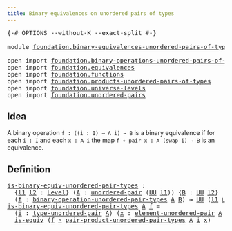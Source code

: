 ```yaml
---
title: Binary equivalences on unordered pairs of types
---
```


<pre class="Agda"><a id="73" class="Symbol">{-#</a> <a id="77" class="Keyword">OPTIONS</a> <a id="85" class="Pragma">--without-K</a> <a id="97" class="Pragma">--exact-split</a> <a id="111" class="Symbol">#-}</a>

<a id="116" class="Keyword">module</a> <a id="123" href="foundation.binary-equivalences-unordered-pairs-of-types.html" class="Module">foundation.binary-equivalences-unordered-pairs-of-types</a> <a id="179" class="Keyword">where</a>

<a id="186" class="Keyword">open</a> <a id="191" class="Keyword">import</a> <a id="198" href="foundation.binary-operations-unordered-pairs-of-types.html" class="Module">foundation.binary-operations-unordered-pairs-of-types</a>
<a id="252" class="Keyword">open</a> <a id="257" class="Keyword">import</a> <a id="264" href="foundation.equivalences.html" class="Module">foundation.equivalences</a>
<a id="288" class="Keyword">open</a> <a id="293" class="Keyword">import</a> <a id="300" href="foundation.functions.html" class="Module">foundation.functions</a>
<a id="321" class="Keyword">open</a> <a id="326" class="Keyword">import</a> <a id="333" href="foundation.products-unordered-pairs-of-types.html" class="Module">foundation.products-unordered-pairs-of-types</a>
<a id="378" class="Keyword">open</a> <a id="383" class="Keyword">import</a> <a id="390" href="foundation.universe-levels.html" class="Module">foundation.universe-levels</a>
<a id="417" class="Keyword">open</a> <a id="422" class="Keyword">import</a> <a id="429" href="foundation.unordered-pairs.html" class="Module">foundation.unordered-pairs</a>
</pre>
## Idea

A binary operation `f : ((i : I) → A i) → B` is a binary equivalence if for each `i : I` and each `x : A i` the map `f ∘ pair x : A (swap i) → B` is an equivalence.

## Definition

<pre class="Agda"><a id="is-binary-equiv-unordered-pair-types"></a><a id="659" href="foundation.binary-equivalences-unordered-pairs-of-types.html#659" class="Function">is-binary-equiv-unordered-pair-types</a> <a id="696" class="Symbol">:</a>
  <a id="700" class="Symbol">{</a><a id="701" href="foundation.binary-equivalences-unordered-pairs-of-types.html#701" class="Bound">l1</a> <a id="704" href="foundation.binary-equivalences-unordered-pairs-of-types.html#704" class="Bound">l2</a> <a id="707" class="Symbol">:</a> <a id="709" href="Agda.Primitive.html#597" class="Postulate">Level</a><a id="714" class="Symbol">}</a> <a id="716" class="Symbol">(</a><a id="717" href="foundation.binary-equivalences-unordered-pairs-of-types.html#717" class="Bound">A</a> <a id="719" class="Symbol">:</a> <a id="721" href="foundation.unordered-pairs.html#2381" class="Function">unordered-pair</a> <a id="736" class="Symbol">(</a><a id="737" href="foundation-core.universe-levels.html#222" class="Primitive">UU</a> <a id="740" href="foundation.binary-equivalences-unordered-pairs-of-types.html#701" class="Bound">l1</a><a id="742" class="Symbol">))</a> <a id="745" class="Symbol">{</a><a id="746" href="foundation.binary-equivalences-unordered-pairs-of-types.html#746" class="Bound">B</a> <a id="748" class="Symbol">:</a> <a id="750" href="foundation-core.universe-levels.html#222" class="Primitive">UU</a> <a id="753" href="foundation.binary-equivalences-unordered-pairs-of-types.html#704" class="Bound">l2</a><a id="755" class="Symbol">}</a>
  <a id="759" class="Symbol">(</a><a id="760" href="foundation.binary-equivalences-unordered-pairs-of-types.html#760" class="Bound">f</a> <a id="762" class="Symbol">:</a> <a id="764" href="foundation.binary-operations-unordered-pairs-of-types.html#469" class="Function">binary-operation-unordered-pair-types</a> <a id="802" href="foundation.binary-equivalences-unordered-pairs-of-types.html#717" class="Bound">A</a> <a id="804" href="foundation.binary-equivalences-unordered-pairs-of-types.html#746" class="Bound">B</a><a id="805" class="Symbol">)</a> <a id="807" class="Symbol">→</a> <a id="809" href="foundation-core.universe-levels.html#222" class="Primitive">UU</a> <a id="812" class="Symbol">(</a><a id="813" href="foundation.binary-equivalences-unordered-pairs-of-types.html#701" class="Bound">l1</a> <a id="816" href="Agda.Primitive.html#810" class="Primitive Operator">⊔</a> <a id="818" href="foundation.binary-equivalences-unordered-pairs-of-types.html#704" class="Bound">l2</a><a id="820" class="Symbol">)</a>
<a id="822" href="foundation.binary-equivalences-unordered-pairs-of-types.html#659" class="Function">is-binary-equiv-unordered-pair-types</a> <a id="859" href="foundation.binary-equivalences-unordered-pairs-of-types.html#859" class="Bound">A</a> <a id="861" href="foundation.binary-equivalences-unordered-pairs-of-types.html#861" class="Bound">f</a> <a id="863" class="Symbol">=</a>
  <a id="867" class="Symbol">(</a><a id="868" href="foundation.binary-equivalences-unordered-pairs-of-types.html#868" class="Bound">i</a> <a id="870" class="Symbol">:</a> <a id="872" href="foundation.unordered-pairs.html#2756" class="Function">type-unordered-pair</a> <a id="892" href="foundation.binary-equivalences-unordered-pairs-of-types.html#859" class="Bound">A</a><a id="893" class="Symbol">)</a> <a id="895" class="Symbol">(</a><a id="896" href="foundation.binary-equivalences-unordered-pairs-of-types.html#896" class="Bound">x</a> <a id="898" class="Symbol">:</a> <a id="900" href="foundation.unordered-pairs.html#3477" class="Function">element-unordered-pair</a> <a id="923" href="foundation.binary-equivalences-unordered-pairs-of-types.html#859" class="Bound">A</a> <a id="925" href="foundation.binary-equivalences-unordered-pairs-of-types.html#868" class="Bound">i</a><a id="926" class="Symbol">)</a> <a id="928" class="Symbol">→</a>
  <a id="932" href="foundation-core.equivalences.html#1543" class="Function">is-equiv</a> <a id="941" class="Symbol">(</a><a id="942" href="foundation.binary-equivalences-unordered-pairs-of-types.html#861" class="Bound">f</a> <a id="944" href="foundation-core.functions.html#407" class="Function Operator">∘</a> <a id="946" href="foundation.products-unordered-pairs-of-types.html#2731" class="Function">pair-product-unordered-pair-types</a> <a id="980" href="foundation.binary-equivalences-unordered-pairs-of-types.html#859" class="Bound">A</a> <a id="982" href="foundation.binary-equivalences-unordered-pairs-of-types.html#868" class="Bound">i</a> <a id="984" href="foundation.binary-equivalences-unordered-pairs-of-types.html#896" class="Bound">x</a><a id="985" class="Symbol">)</a>
</pre>